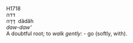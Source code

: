 <body>
  <p>H1718<br>  דּדה  <br> דָּדָה  ‎  dâdâh  <br><i>daw-daw‘ </i><br>A doubtful root; to <i>walk</i> <i>gently: - </i>go (softly, with).<br></p>
 </body>